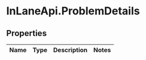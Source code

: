 # InLaneApi.ProblemDetails

## Properties
Name | Type | Description | Notes
------------ | ------------- | ------------- | -------------
